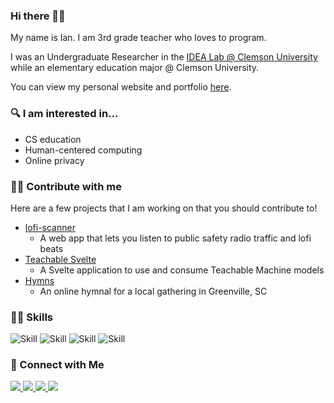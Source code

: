 ### Hi there 🤙🏼
My name is Ian. I am 3rd grade teacher who loves to program.

I was an Undergraduate Researcher in the [IDEA Lab @ Clemson University](https://idealab.sites.clemson.edu/) while an elementary education major @ Clemson University.

You can view my personal website and portfolio [here](https://www.iancthompson.dev).

### 🔍 I am interested in...
- CS education
- Human-centered computing
- Online privacy

### 🧑‍💻 Contribute with me
Here are a few projects that I am working on that you should contribute to!
- [lofi-scanner](https://github.com/nicelion/lofi-scanner)
    - A web app that lets you listen to public safety radio traffic and lofi beats
- [Teachable Svelte](https://github.com/nicelion/teachable-svelte)
    - A Svelte application to use and consume Teachable Machine models
- [Hymns](https://github.com/nicelion/hymns)
    - An online hymnal for a local gathering in Greenville, SC

### 🧑‍💻 Skills
![Skill](https://img.shields.io/badge/Python-3776AB?style=for-the-badge&logo=python&logoColor=white)
![Skill](https://img.shields.io/badge/JavaScript-F7DF1E?style=for-the-badge&logo=javascript&logoColor=black)
![Skill](https://img.shields.io/badge/Swift-FA7343?style=for-the-badge&logo=swift&logoColor=white)
![Skill](https://img.shields.io/badge/Svelte-4A4A55?style=for-the-badge&logo=svelte&logoColor=FF3E00)

### 🤝 Connect with Me
<a href="https://www.linkedin.com/in/ian-thompson-b92467221/">
    <img src="https://img.shields.io/badge/LinkedIn-0077B5?style=for-the-badge&logo=linkedin&logoColor=white">
</a>
<a href="https://www.instagram.com/thompson_ian">
    <img src="https://img.shields.io/badge/thompson_ian-E4405F?style=for-the-badge&logo=instagram&logoColor=white">
</a>
<a href="https://www.twitter.com/thompson__ian">
    <img src="https://img.shields.io/badge/Twitter-1DA1F2?style=for-the-badge&logo=twitter&logoColor=white">
</a>
<a href="https://open.spotify.com/user/thompson_ian?si=0b0a7e0b20724d36">
    <img src="https://img.shields.io/badge/Spotify-1ED760?&style=for-the-badge&logo=spotify&logoColor=whit">
</a>

<!--
**nicelion/nicelion** is a ✨ _special_ ✨ repository because its `README.md` (this file) appears on your GitHub profile.

Here are some ideas to get you started:

- 🔭 I’m currently working on ...
- 🌱 I’m currently learning ...
- 👯 I’m looking to collaborate on ...
- 🤔 I’m looking for help with ...
- 💬 Ask me about ...
- 📫 How to reach me: ...
- 😄 Pronouns: ...
- ⚡ Fun fact: ...
-->
